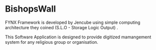 # BishopsWall

FYNX Framework is developed by Jencube using simple computing architecture they coined (S.L.O - Storage Logic Output) .

This Software Application is designed to provide digitized mamangement system for any religious group or organisation.
